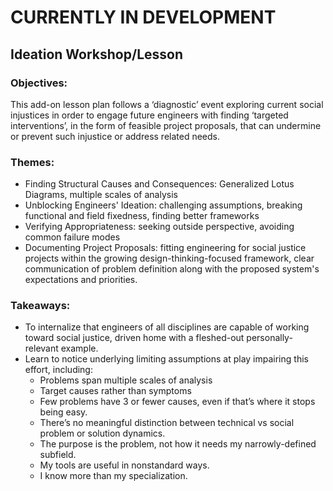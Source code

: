 # CURRENTLY IN DEVELOPMENT


## Ideation Workshop/Lesson

### Objectives:
This add-on lesson plan follows a ‘diagnostic’ event exploring current social injustices in order to engage future engineers with finding ‘targeted interventions’, in the form of feasible project proposals, that can undermine or prevent such injustice or address related needs.

### Themes:
- Finding Structural Causes and Consequences: Generalized Lotus Diagrams, multiple scales of analysis
- Unblocking Engineers' Ideation: challenging assumptions, breaking functional and field fixedness, finding better frameworks
- Verifying Appropriateness: seeking outside perspective, avoiding common failure modes
- Documenting Project Proposals: fitting engineering for social justice projects within the growing design-thinking-focused framework, clear communication of problem definition along with the proposed system's expectations and priorities.

### Takeaways:
- To internalize that engineers of all disciplines are capable of working toward social justice, driven home with a fleshed-out personally-relevant example.
- Learn to notice underlying limiting assumptions at play impairing this effort, including:
  - Problems span multiple scales of analysis
  - Target causes rather than symptoms
  - Few problems have 3 or fewer causes, even if that’s where it stops being easy.
  - There’s no meaningful distinction between technical vs social problem or solution dynamics.
  - The purpose is the problem, not how it needs my narrowly-defined subfield.
  - My tools are useful in nonstandard ways.
  - I know more than my specialization.
